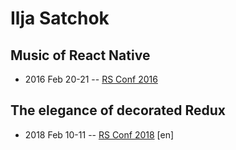 # Ilja Satchok

## Music of React Native
- 2016 Feb 20-21 -- [RS Conf 2016](https://www.youtube.com/watch?v=Ovq-cNzv5H8)    
## The elegance of decorated Redux
- 2018 Feb 10-11 -- [RS Conf 2018](https://youtu.be/NaEiH3Z1qqI) [en]   
